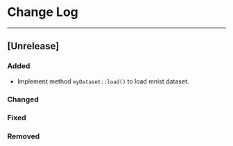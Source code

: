 # Change Log

-------------------------
## [Unrelease]
### Added
- Implement method `myDataset::load()` to load mnist dataset.

### Changed

### Fixed

### Removed